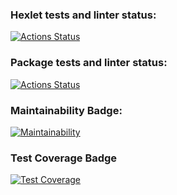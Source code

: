 ### Hexlet tests and linter status:
[![Actions Status](https://github.com/Fulerent/python-project-lvl2/workflows/hexlet-check/badge.svg)](https://github.com/Fulerent/python-project-lvl2/actions)

### Package tests and linter status:
[![Actions Status](https://github.com/Fulerent/python-project-lvl2/workflows/hexlet-check/badge.svg)](https://github.com/Fulerent/python-project-lvl2/actions)

### Maintainability Badge:
[![Maintainability](https://api.codeclimate.com/v1/badges/426fe096098a4173df9e/maintainability)](https://codeclimate.com/github/Fulerent/python-project-lvl2/maintainability)

### Test Coverage Badge
[![Test Coverage](https://api.codeclimate.com/v1/badges/426fe096098a4173df9e/test_coverage)](https://codeclimate.com/github/Fulerent/python-project-lvl2/test_coverage)